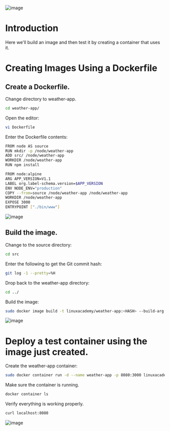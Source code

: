 ![image](https://user-images.githubusercontent.com/44756128/115963457-f4b60380-a4e4-11eb-8f05-8432585f7178.png)

# Introduction
Here we'll build an image and then test it by creating a container that uses it.

# Creating Images Using a Dockerfile
## Create a Dockerfile.
Change directory to weather-app.
```sh
cd weather-app/
```

Open the editor:
```sh
vi Dockerfile
```

Enter the Dockerfile contents:
```sh
FROM node AS source
RUN mkdir -p /node/weather-app
ADD src/ /node/weather-app
WORKDIR /node/weather-app
RUN npm install

FROM node:alpine
ARG APP_VERSION=V1.1
LABEL org.label-schema.version=$APP_VERSION
ENV NODE_ENV="production"
COPY --from=source /node/weather-app /node/weather-app
WORKDIR /node/weather-app
EXPOSE 3000
ENTRYPOINT ["./bin/www"]
```

![image](https://user-images.githubusercontent.com/44756128/115963623-ba009b00-a4e5-11eb-8b64-8b9d046544c9.png)

## Build the image.
Change to the source directory:
```sh
cd src
```

Enter the following to get the Git commit hash:
```sh
git log -1 --pretty=%H
```

Drop back to the weather-app directory:
```sh
cd ../
```

Build the image:
```sh
sudo docker image build -t linuxacademy/weather-app:<HASH> --build-arg APP_VERSION=2.0 .
```

![image](https://user-images.githubusercontent.com/44756128/115963698-28455d80-a4e6-11eb-99b4-b55ee702129b.png)

# Deploy a test container using the image just created.
Create the weather-app container:
```sh
sudo docker container run -d --name weather-app -p 8080:3000 linuxacademy/weather-app:<HASH>
```

Make sure the container is running.
```sh
docker container ls
```

Verify everything is working properly.
```sh
curl localhost:8080
```

![image](https://user-images.githubusercontent.com/44756128/115963781-7f4b3280-a4e6-11eb-9f22-ccf86f83d183.png)
